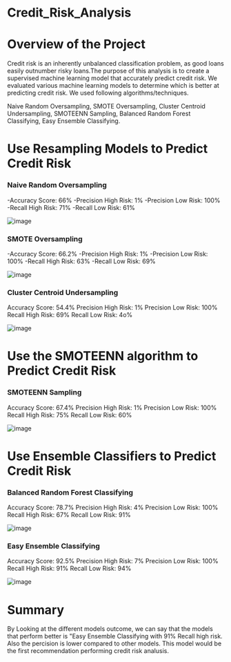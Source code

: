 # Credit_Risk_Analysis


# Overview of the Project

Credit risk is an inherently unbalanced classification problem, as good loans easily outnumber risky loans.The purpose of this analysis is to create a supervised machine learning model that accurately predict credit risk. We evaluated various machine learning models to determine which is better at predicting credit risk. We used following algorithms/techniques.

Naive Random Oversampling,
SMOTE Oversampling,
Cluster Centroid Undersampling,
SMOTEENN Sampling,
Balanced Random Forest Classifying,
Easy Ensemble Classifying.

# Use Resampling Models to Predict Credit Risk
  
 ### Naive Random Oversampling

-Accuracy Score: 66%
-Precision High Risk: 1%
-Precision Low Risk: 100%
-Recall High Risk: 71%
-Recall Low Risk: 61%

![image](https://user-images.githubusercontent.com/92646311/185248825-4eadf30b-c001-48c9-b895-92a171d80541.png)


### SMOTE Oversampling
-Accuracy Score: 66.2%
-Precision High Risk: 1%
-Precision Low Risk: 100%
-Recall High Risk: 63%
-Recall Low Risk: 69%

![image](https://user-images.githubusercontent.com/92646311/185249921-2d02d469-fd0b-4b7d-b851-715c42c20f9d.png)


### Cluster Centroid Undersampling
Accuracy Score: 54.4%
Precision High Risk: 1%
Precision Low Risk: 100%
Recall High Risk: 69%
Recall Low Risk: 4o%

![image](https://user-images.githubusercontent.com/92646311/185250250-681cfcaf-71aa-4f41-b0d5-2408fa4c2ece.png)




# Use the SMOTEENN algorithm to Predict Credit Risk

### SMOTEENN Sampling
Accuracy Score: 67.4%
Precision High Risk: 1%
Precision Low Risk: 100%
Recall High Risk: 75%
Recall Low Risk: 60%

![image](https://user-images.githubusercontent.com/92646311/185250555-8f5823ed-0487-40f8-bb37-52b82dab8542.png)


# Use Ensemble Classifiers to Predict Credit Risk 

### Balanced Random Forest Classifying
Accuracy Score: 78.7%
Precision High Risk: 4%
Precision Low Risk: 100%
Recall High Risk: 67%
Recall Low Risk: 91%

![image](https://user-images.githubusercontent.com/92646311/185250765-7939215f-824f-48e4-ad43-fc0c40361f7e.png)


### Easy Ensemble Classifying
Accuracy Score: 92.5%
Precision High Risk: 7%
Precision Low Risk: 100%
Recall High Risk: 91%
Recall Low Risk: 94%

![image](https://user-images.githubusercontent.com/92646311/185250948-50e4989d-d934-459d-a547-660edc5cbe28.png)


# Summary

By Looking at the different models outcome, we can say that the models that perform better is  "Easy Ensemble Classifying with  91% Recall high risk. Also the percision is lower compared to other models. This model would be the first recommendation performing credit risk analusis.





